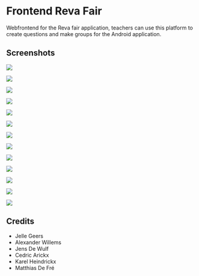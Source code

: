 # Frontend Reva Fair

Webfrontend for the Reva fair application, teachers can use this platform to create questions and make groups for the Android application.

## Screenshots

![](https://github.com/MatthiasDeFre/AR-Museum-Android/blob/master/img/r1.png)

![](https://github.com/MatthiasDeFre/AR-Museum-Android/blob/master/img/r2.png)

![](https://github.com/MatthiasDeFre/AR-Museum-Android/blob/master/img/r3.png)

![](https://github.com/MatthiasDeFre/AR-Museum-Android/blob/master/img/r4.png)

![](https://github.com/MatthiasDeFre/AR-Museum-Android/blob/master/img/r5.png)

![](https://github.com/MatthiasDeFre/AR-Museum-Android/blob/master/img/r6.png)

![](https://github.com/MatthiasDeFre/AR-Museum-Android/blob/master/img/r7.png)

![](https://github.com/MatthiasDeFre/AR-Museum-Android/blob/master/img/r8.png)

![](https://github.com/MatthiasDeFre/AR-Museum-Android/blob/master/img/r9.png)

![](https://github.com/MatthiasDeFre/AR-Museum-Android/blob/master/img/r10.png)

![](https://github.com/MatthiasDeFre/AR-Museum-Android/blob/master/img/r11.png)

![](https://github.com/MatthiasDeFre/AR-Museum-Android/blob/master/img/r12.png)

![](https://github.com/MatthiasDeFre/AR-Museum-Android/blob/master/img/r13.png)

## Credits

* Jelle Geers
* Alexander Willems
* Jens De Wulf
* Cedric Arickx
* Karel Heindrickx
* Matthias De Fré
